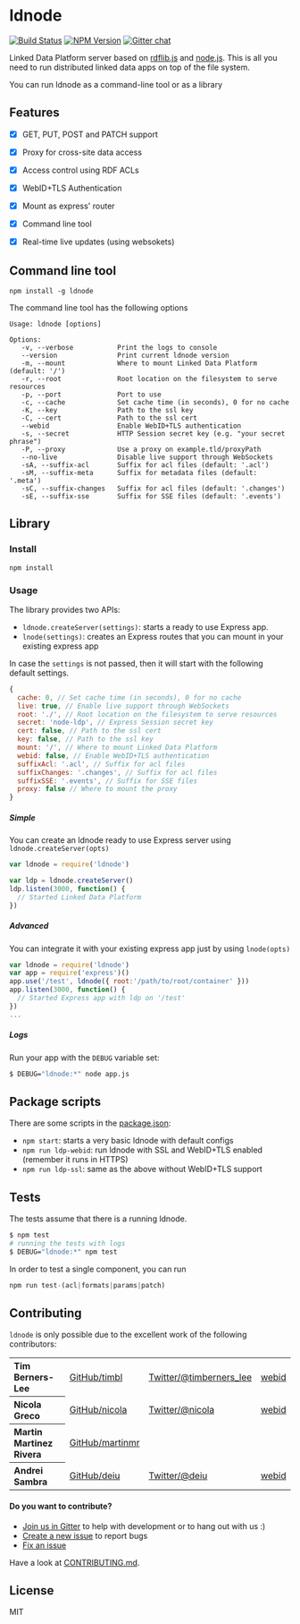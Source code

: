 # ldnode

[![Build Status](https://travis-ci.org/linkeddata/ldnode.svg?branch=master)](https://travis-ci.org/linkeddata/ldnode)
[![NPM Version](https://img.shields.io/npm/v/ldnode.svg?style=flat)](https://npm.im/ldnode)
[![Gitter chat](https://img.shields.io/badge/gitter-join%20chat%20%E2%86%92-brightgreen.svg?style=flat)](http://gitter.im/linkeddata/ldnode)

Linked Data Platform server based on [rdflib.js](https://github.com/linkeddata/rdflib.js) and [node.js](https://nodejs.org/). This is all you need to run distributed linked data apps on top of the file system.

You can run ldnode as a command-line tool or as a library

## Features

- [x] GET, PUT, POST and PATCH support
- [x] Proxy for cross-site data access
- [x] Access control using RDF ACLs
- [x] WebID+TLS Authentication
- [x] Mount as express' router
- [x] Command line tool
- [x] Real-time live updates (using websokets)


## Command line tool

    npm install -g ldnode

The command line tool has the following options

```
Usage: ldnode [options]

Options:
   -v, --verbose           Print the logs to console
   --version               Print current ldnode version
   -m, --mount             Where to mount Linked Data Platform (default: '/')
   -r, --root              Root location on the filesystem to serve resources
   -p, --port              Port to use
   -c, --cache             Set cache time (in seconds), 0 for no cache
   -K, --key               Path to the ssl key
   -C, --cert              Path to the ssl cert
   --webid                 Enable WebID+TLS authentication
   -s, --secret            HTTP Session secret key (e.g. "your secret phrase")
   -P, --proxy             Use a proxy on example.tld/proxyPath
   --no-live               Disable live support through WebSockets
   -sA, --suffix-acl       Suffix for acl files (default: '.acl')
   -sM, --suffix-meta      Suffix for metadata files (default: '.meta')
   -sC, --suffix-changes   Suffix for acl files (default: '.changes')
   -sE, --suffix-sse       Suffix for SSE files (default: '.events')

```

## Library

### Install

```
npm install
```

### Usage

The library provides two APIs:

- `ldnode.createServer(settings)`: starts a ready to use Express app.
- `lnode(settings)`: creates an Express routes that you can mount in your existing express app

In case the `settings` is not passed, then it will start with the following default settings.

```javascript
{
  cache: 0, // Set cache time (in seconds), 0 for no cache
  live: true, // Enable live support through WebSockets
  root: './', // Root location on the filesystem to serve resources
  secret: 'node-ldp', // Express Session secret key
  cert: false, // Path to the ssl cert
  key: false, // Path to the ssl key
  mount: '/', // Where to mount Linked Data Platform
  webid: false, // Enable WebID+TLS authentication
  suffixAcl: '.acl', // Suffix for acl files
  suffixChanges: '.changes', // Suffix for acl files
  suffixSSE: '.events', // Suffix for SSE files
  proxy: false // Where to mount the proxy
}
```


##### Simple

You can create an ldnode ready to use Express server using `ldnode.createServer(opts)`

```javascript
var ldnode = require('ldnode')

var ldp = ldnode.createServer()
ldp.listen(3000, function() {
  // Started Linked Data Platform
})
```

##### Advanced

You can integrate it with your existing express app just by using `lnode(opts)`

```javascript
var ldnode = require('ldnode')
var app = require('express')()
app.use('/test', ldnode({ root:'/path/to/root/container' }))
app.listen(3000, function() {
  // Started Express app with ldp on '/test'
})
...
```

##### Logs

Run your app with the `DEBUG` variable set:

```bash
$ DEBUG="ldnode:*" node app.js
```


## Package scripts

There are some scripts in the [package.json](https://github.com/linkeddata/ldnode/blob/master/package.json):

- `npm start`: starts a very basic ldnode with default configs
- `npm run ldp-webid`: run ldnode with SSL and WebID+TLS enabled (remember it runs in HTTPS)
- `npm run ldp-ssl`: same as the above without WebID+TLS support

## Tests

The tests assume that there is a running ldnode.

```bash
$ npm test
# running the tests with logs
$ DEBUG="ldnode:*" npm test
```

In order to test a single component, you can run

```javascript
npm run test-(acl|formats|params|patch)
```

## Contributing

`ldnode` is only possible due to the excellent work of the following contributors:

<table>
  <tbody>
    <tr>
      <th align="left">Tim Berners-Lee</th>
      <td><a href="https://github.com/timbl">GitHub/timbl</a></td>
      <td><a href="http://twitter.com/timberners_lee">Twitter/@timberners_lee</a></td>
      <td><a href="https://www.w3.org/People/Berners-Lee/card#i">webid</a></td>
    </tr>
    <tr>
      <th align="left">Nicola Greco</th>
      <td><a href="https://github.com/nicola">GitHub/nicola</a></td>
      <td><a href="http://twitter.com/nicola">Twitter/@nicola</a></td>
      <td><a href="https://nicola.databox.me/profile/card#me">webid</a></td>
    </tr>
    <tr>
      <th align="left">Martin Martinez Rivera</th>
      <td><a href="https://github.com/martinmr">GitHub/martinmr</a></td>
      <td></td>
      <td></td>
    </tr>
    <tr>
      <th align="left">Andrei Sambra</th>
      <td><a href="https://github.com/deiu">GitHub/deiu</a></td>
      <td><a href="http://twitter.com/deiu">Twitter/@deiu</a></td>
      <td><a href="https://deiu.me/profile#me">webid</a></td>
    </tr>
  </tbody>
</table>




#### Do you want to contribute?

- [Join us in Gitter](https://gitter.im/linkeddata/chat) to help with development or to hang out with us :)
- [Create a new issue](https://github.com/linkeddata/ldnode/issues/new) to report bugs
- [Fix an issue](https://github.com/linkeddata/ldnode/issues)

Have a look at [CONTRIBUTING.md](https://github.com/linkeddata/ldnode/blob/master/CONTRIBUTING.md).

## License

MIT
